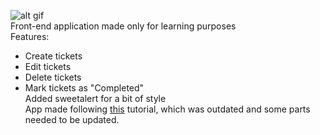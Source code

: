 ![alt gif](https://i.imgur.com/qFZnRig.gif)  
Front-end application made only for learning purposes  
Features:  
* Create tickets  
* Edit tickets
* Delete tickets 
* Mark tickets as "Completed"  
Added sweetalert for a bit of style  
App made following [this](https://scotch.io/tutorials/build-a-to-do-app-with-vue-js-2) tutorial, which was outdated and some parts needed to be updated.
